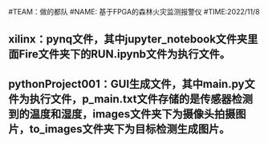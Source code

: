 #TEAM：做的都队
#NAME: 基于FPGA的森林火灾监测报警仪
#TIME:2022/11/8

## xilinx：pynq文件，其中jupyter_notebook文件夹里面Fire文件夹下的RUN.ipynb文件为执行文件。
## pythonProject001：GUI生成文件，其中main.py文件为执行文件，p_main.txt文件存储的是传感器检测到的温度和湿度，images文件夹下为摄像头拍摄图片，to_images文件夹下为目标检测生成图片。
